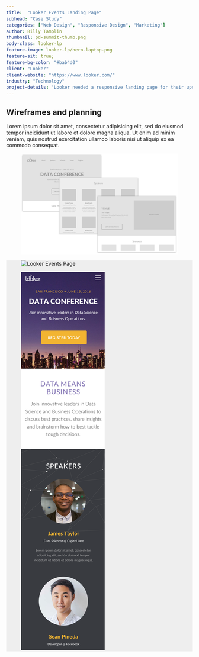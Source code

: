 ```yaml
---
title:  "Looker Events Landing Page"
subhead: "Case Study"
categories: ["Web Design", "Responsive Design", "Marketing"]
author: Billy Tamplin
thumbnail: pd-summit-thumb.png
body-class: looker-lp
feature-image: looker-lp/hero-laptop.png
feature-sit: true;
feature-bg-color: "#bab4d0"
client: "Looker"
client-website: "https://www.looker.com/"
industry: "Technology"
project-details: 'Looker needed a responsive landing page for their upcoming workshops and conferences. They reached out to me to design a single marketing page, displaying all the details for each event and an easy way  for visitors to sign up. This project gave me the opportunity to create a new visual style that looks great on desktops and phones.'
---
```

<section class="container-fluid content-block wireframes">
  <div class="container">
    <div class="row">
      <div class="col-sm-8 description center">
        <h2>Wireframes and planning</h2>
        <p>Lorem ipsum dolor sit amet, consectetur adipisicing elit, sed do eiusmod tempor incididunt ut labore et dolore magna aliqua. Ut enim ad minim veniam, quis nostrud exercitation ullamco laboris nisi ut aliquip ex ea commodo consequat.</p>
      </div>
      <figure>
        <img src="../img/looker-lp/looker-lp-wireframes.png" alt="Wireframes of content">
      </figure>
    </div>
  </div>
</section>
<section class="container-fluid content-block" style="background: #eee;">
  <div class="container">
    <div class="row">
      <figure class="col-xs-8 web-window">
        <img src="../img/looker-desktop-home.png" alt="Looker Events Page">
      </figure>
      <figure class="col-xs-4 web-window">
        <img src="../img/looker-mobile-home.png" alt="Looker Events Page">
      </figure>
    </div>
  </div>
</section>
